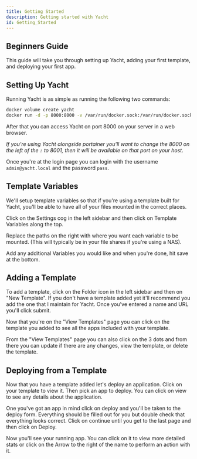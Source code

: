 ```yaml
---
title: Getting Started
description: Getting started with Yacht
id: Getting_Started
---
```

## Beginners Guide
This guide will take you through setting up Yacht, adding your first template, and deploying your first app.

## Setting Up Yacht
Running Yacht is as simple as running the following two commands:

```bash
docker volume create yacht
docker run -d -p 8000:8000 -v /var/run/docker.sock:/var/run/docker.sock -v yacht:/config --name yacht --restart-policy unless-stopped selfhostedpro/yacht
```

After that you can access Yacht on port 8000 on your server in a web browser.

_If you're using Yacht alongside portainer you'll want to change the 8000 on the left of the `:` to 8001, then it will be available on that port on your host._

Once you're at the login page you can login with the username `admin@yacht.local` and the password `pass`.

## Template Variables
We'll setup template variables so that if you're using a template built for Yacht, you'll be able to have all of your files mounted in the correct places.

Click on the Settings cog in the left sidebar and then click on Template Variables along the top.

Replace the paths on the right with where you want each variable to be mounted. (This will typically be in your file shares if you're using a NAS).

Add any additional Variables you would like and when you're done, hit save at the bottom.

## Adding a Template
To add a template, click on the Folder icon in the left sidebar and then on "New Template". If you don't have a template added yet it'll recommend you add the one that I maintain for Yacht. Once you've entered a name and URL you'll click submit.

Now that you're on the "View Templates" page you can click on the template you added to see all the apps included with your template.

From the "View Templates" page you can also click on the 3 dots and from there you can update if there are any changes, view the template, or delete the template.

## Deploying from a Template
Now that you have a template added let's deploy an application. Click on your template to view it. Then pick an app to deploy. You can click on view to see any details about the application.

One you've got an app in mind click on deploy and you'll be taken to the deploy form. Everything should be filled out for you but double check that everything looks correct. Click on continue until you get to the last page and then click on Deploy.

Now you'll see your running app. You can click on it to view more detailed stats or click on the Arrow to the right of the name to perform an action with it.

